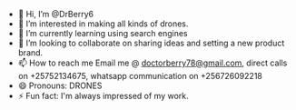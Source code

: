 - 👋 Hi, I’m @DrBerry6
- 👀 I’m interested in making all kinds of drones.
- 🌱 I’m currently learning using search engines
- 💞️ I’m looking to collaborate on sharing ideas and setting a new product brand.
- 📫 How to reach me Email me @ doctorberry78@gmail.com, direct calls on +25752134675, whatsapp communication on +256726092218
- 😄 Pronouns: DRONES 
- ⚡ Fun fact: I'm always impressed of my work.

<!---
DrBerry6/DrBerry6 is a ✨ special ✨ repository because its `README.md` (this file) appears on your GitHub profile.
You can click the Preview link to take a look at your changes.
--->
